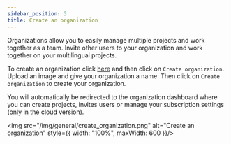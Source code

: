 ```yaml
---
sidebar_position: 3
title: Create an organization
---
```


Organizations allow you to easily manage multiple projects and work together as a team. Invite other users to your organization and work together on your multilingual projects.

To create an organization click [here](https://app.texterify.com/dashboard/organizations) and then click on `Create organization`. Upload an image and give your organization a name. Then click on `Create organization` to create your organization.

You will automatically be redirected to the organization dashboard where you can create projects, invites users or manage your subscription settings (only in the cloud version).

<img src="/img/general/create_organization.png" alt="Create an organization" style={{ width: "100%", maxWidth: 600 }}/>
